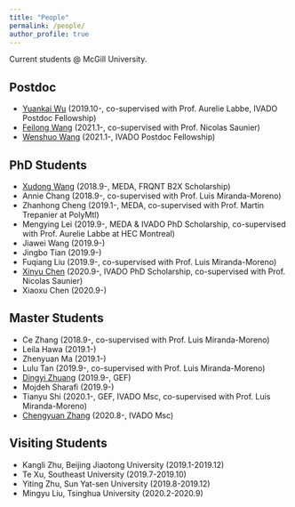 ```yaml
---
title: "People"
permalink: /people/
author_profile: true
---
```



Current students @ McGill University.

## Postdoc
* [Yuankai Wu](https://kaimaoge.github.io/) (2019.10-, co-supervised with Prof. Aurelie Labbe, IVADO Postdoc Fellowship)
* [Feilong Wang](https://sites.google.com/view/feilong-wang/home) (2021.1-, co-supervised with Prof. Nicolas Saunier)
* [Wenshuo Wang](http://wenshuow.com/) (2021.1-, IVADO Postdoc Fellowship)


## PhD Students
* [Xudong Wang](https://martina1024.github.io/) (2018.9-, MEDA, FRQNT B2X Scholarship)  
* Annie Chang (2018.9-, co-supervised with Prof. Luis Miranda-Moreno)
* Zhanhong Cheng (2019.1-, MEDA, co-supervised with Prof. Martin Trepanier at PolyMtl)
* Mengying Lei (2019.9-, MEDA & IVADO PhD Scholarship, co-supervised with Prof. Aurelie Labbe at HEC Montreal)
* Jiawei Wang (2019.9-)
* Jingbo Tian (2019.9-)
* Fuqiang Liu (2019.9-, co-supervised with Prof. Luis Miranda-Moreno)
* [Xinyu Chen](https://xinychen.github.io/) (2020.9-, IVADO PhD Scholarship, co-supervised with Prof. Nicolas Saunier)
* Xiaoxu Chen (2020.9-)


## Master Students
* Ce Zhang (2018.9-, co-supervised with Prof. Luis Miranda-Moreno)
* Leila Hawa (2019.1-)
* Zhenyuan Ma (2019.1-)
* Lulu Tan (2019.9-, co-supervised with Prof. Luis Miranda-Moreno)
* [Dingyi Zhuang](https://zhuangdingyi.github.io/) (2019.9-, GEF)
* Mojdeh Sharafi (2019.9-)
* Tianyu Shi (2020.1-, GEF, IVADO Msc, co-supervised with Prof. Luis Miranda-Moreno)
* [Chengyuan Zhang](https://chengyuanzhang.wixsite.com/home) (2020.8-, IVADO Msc)


## Visiting Students
* Kangli Zhu, Beijing Jiaotong University (2019.1-2019.12)
* Te Xu, Southeast University (2019.7-2019.10)
* Yiting Zhu, Sun Yat-sen University (2019.8-2019.12)
* Mingyu Liu, Tsinghua University (2020.2-2020.9)